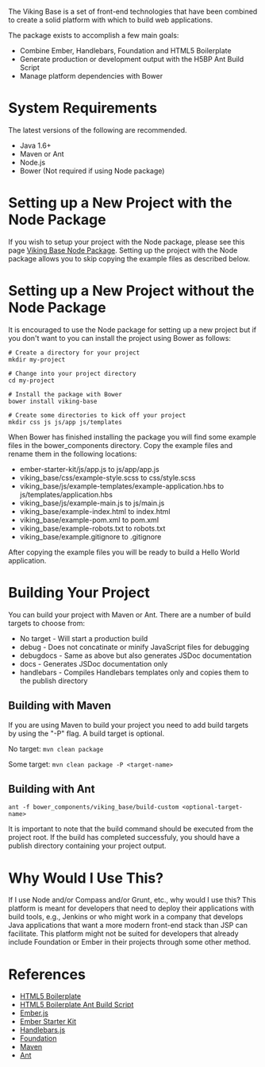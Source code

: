 The Viking Base is a set of front-end technologies that have been combined to create a solid platform with which to build web applications.

The package exists to accomplish a few main goals:

* Combine Ember, Handlebars, Foundation and HTML5 Boilerplate
* Generate production or development output with the H5BP Ant Build Script
* Manage platform dependencies with Bower

# System Requirements
The latest versions of the following are recommended.

* Java 1.6+
* Maven or Ant
* Node.js
* Bower (Not required if using Node package)

# Setting up a New Project with the Node Package
If you wish to setup your project with the Node package, please see this page [Viking Base Node Package](https://github.com/jneurock/viking-base-node-package). Setting up the project with the Node package allows you to skip copying the example files as described below.

# Setting up a New Project without the Node Package
It is encouraged to use the Node package for setting up a new project but if you don't want to you can install the project using Bower as follows:

```
# Create a directory for your project
mkdir my-project

# Change into your project directory
cd my-project

# Install the package with Bower
bower install viking-base

# Create some directories to kick off your project
mkdir css js js/app js/templates
```

When Bower has finished installing the package you will find some example files in the bower_components directory. Copy the example files and rename them in the following locations:

* ember-starter-kit/js/app.js to js/app/app.js
* viking_base/css/example-style.scss to css/style.scss
* viking_base/js/example-templates/example-application.hbs to js/templates/application.hbs
* viking_base/js/example-main.js to js/main.js
* viking_base/example-index.html to index.html
* viking_base/example-pom.xml to pom.xml
* viking_base/example-robots.txt to robots.txt
* viking_base/example.gitignore to .gitignore

After copying the example files you will be ready to build a Hello World application.

# Building Your Project
You can build your project with Maven or Ant. There are a number of build targets to choose from:

* No target - Will start a production build
* debug - Does not concatinate or minify JavaScript files for debugging
* debugdocs - Same as above but also generates JSDoc documentation
* docs - Generates JSDoc documentation only
* handlebars - Compiles Handlebars templates only and copies them to the publish directory

## Building with Maven
If you are using Maven to build your project you need to add build targets by using the "-P" flag. A build target is optional.

No target:
`mvn clean package`

Some target:
`mvn clean package -P <target-name>`

## Building with Ant
`ant -f bower_components/viking_base/build-custom <optional-target-name>`

It is important to note that the build command should be executed from the project root. If the build has completed successfuly, you should have a publish directory containing your project output.

# Why Would I Use This?
If I use Node and/or Compass and/or Grunt, etc., why would I use this? This platform is meant for developers that need to deploy their applications with build tools, e.g., Jenkins or who might work in a company that develops Java applications that want a more modern front-end stack than JSP can facilitate. This platform might not be suited for developers that already include Foundation or Ember in their projects through some other method.

# References
* [HTML5 Boilerplate](http://html5boilerplate.com/)
* [HTML5 Boilerplate Ant Build Script](https://github.com/h5bp/ant-build-script)
* [Ember.js](http://emberjs.com/)
* [Ember Starter Kit](https://github.com/emberjs/starter-kit)
* [Handlebars.js](http://handlebarsjs.com/)
* [Foundation](http://foundation.zurb.com/)
* [Maven](http://maven.apache.org/)
* [Ant](http://ant.apache.org/)